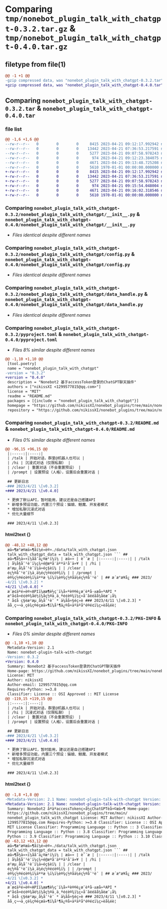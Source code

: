 # Comparing `tmp/nonebot_plugin_talk_with_chatgpt-0.3.2.tar.gz` & `tmp/nonebot_plugin_talk_with_chatgpt-0.4.0.tar.gz`

## filetype from file(1)

```diff
@@ -1 +1 @@
-gzip compressed data, was "nonebot_plugin_talk_with_chatgpt-0.3.2.tar", max compression
+gzip compressed data, was "nonebot_plugin_talk_with_chatgpt-0.4.0.tar", max compression
```

## Comparing `nonebot_plugin_talk_with_chatgpt-0.3.2.tar` & `nonebot_plugin_talk_with_chatgpt-0.4.0.tar`

### file list

```diff
@@ -1,6 +1,6 @@
--rw-r--r--   0        0        0     8415 2023-04-21 09:12:17.992942 nonebot_plugin_talk_with_chatgpt-0.3.2/nonebot_plugin_talk_with_chatgpt/__init__.py
--rw-r--r--   0        0        0    13442 2023-04-21 07:36:53.217591 nonebot_plugin_talk_with_chatgpt-0.3.2/nonebot_plugin_talk_with_chatgpt/config.py
--rw-r--r--   0        0        0     5277 2023-04-21 09:07:58.978243 nonebot_plugin_talk_with_chatgpt-0.3.2/nonebot_plugin_talk_with_chatgpt/data_handle.py
--rw-r--r--   0        0        0      974 2023-04-21 09:12:23.384075 nonebot_plugin_talk_with_chatgpt-0.3.2/pyproject.toml
--rw-r--r--   0        0        0     4671 2023-04-21 09:13:48.725208 nonebot_plugin_talk_with_chatgpt-0.3.2/README.md
--rw-r--r--   0        0        0     5610 1970-01-01 00:00:00.000000 nonebot_plugin_talk_with_chatgpt-0.3.2/PKG-INFO
+-rw-r--r--   0        0        0     8415 2023-04-21 09:12:17.992942 nonebot_plugin_talk_with_chatgpt-0.4.0/nonebot_plugin_talk_with_chatgpt/__init__.py
+-rw-r--r--   0        0        0    13442 2023-04-21 07:36:53.217591 nonebot_plugin_talk_with_chatgpt-0.4.0/nonebot_plugin_talk_with_chatgpt/config.py
+-rw-r--r--   0        0        0     5277 2023-04-21 09:07:58.978243 nonebot_plugin_talk_with_chatgpt-0.4.0/nonebot_plugin_talk_with_chatgpt/data_handle.py
+-rw-r--r--   0        0        0      974 2023-04-21 09:15:54.048004 nonebot_plugin_talk_with_chatgpt-0.4.0/pyproject.toml
+-rw-r--r--   0        0        0     4671 2023-04-21 09:16:02.318546 nonebot_plugin_talk_with_chatgpt-0.4.0/README.md
+-rw-r--r--   0        0        0     5610 1970-01-01 00:00:00.000000 nonebot_plugin_talk_with_chatgpt-0.4.0/PKG-INFO
```

### Comparing `nonebot_plugin_talk_with_chatgpt-0.3.2/nonebot_plugin_talk_with_chatgpt/__init__.py` & `nonebot_plugin_talk_with_chatgpt-0.4.0/nonebot_plugin_talk_with_chatgpt/__init__.py`

 * *Files identical despite different names*

### Comparing `nonebot_plugin_talk_with_chatgpt-0.3.2/nonebot_plugin_talk_with_chatgpt/config.py` & `nonebot_plugin_talk_with_chatgpt-0.4.0/nonebot_plugin_talk_with_chatgpt/config.py`

 * *Files identical despite different names*

### Comparing `nonebot_plugin_talk_with_chatgpt-0.3.2/nonebot_plugin_talk_with_chatgpt/data_handle.py` & `nonebot_plugin_talk_with_chatgpt-0.4.0/nonebot_plugin_talk_with_chatgpt/data_handle.py`

 * *Files identical despite different names*

### Comparing `nonebot_plugin_talk_with_chatgpt-0.3.2/pyproject.toml` & `nonebot_plugin_talk_with_chatgpt-0.4.0/pyproject.toml`

 * *Files 8% similar despite different names*

```diff
@@ -1,10 +1,10 @@
 [tool.poetry]
 name = "nonebot_plugin_talk_with_chatgpt"
-version = "0.3.2"
+version = "0.4.0"
 description = "Nonebot2 基于accessToken登录的ChatGPT聊天插件"
 authors = ["nikissXI <1299577815@qq.com>"]
 license = "MIT"
 readme = "README.md"
 packages = [{include = "nonebot_plugin_talk_with_chatgpt"}]
 homepage = "https://github.com/nikissXI/nonebot_plugins/tree/main/nonebot_plugin_talk_with_chatgpt"
 repository = "https://github.com/nikissXI/nonebot_plugins/tree/main/nonebot_plugin_talk_with_chatgpt"
```

### Comparing `nonebot_plugin_talk_with_chatgpt-0.3.2/README.md` & `nonebot_plugin_talk_with_chatgpt-0.4.0/README.md`

 * *Files 0% similar despite different names*

```diff
@@ -96,15 +96,15 @@
 |:-----:|:----:|
 | /talk | 开始对话，群里@机器人也可以 |
 | /hi | 沉浸式对话（仅限私聊） |
 | /clear | 重置对话（不会重置预设） |
 | /prompt | 设置预设（人格），设置后会重置对话 |
 
 ## 更新日志
-### 2023/4/21 \[v0.3.2]
+### 2023/4/21 \[v0.4.0]
 
 * 更换了默认API，暂时能用，建议还是自己搭建API
 * 新增多预设功能，内置三个预设：猫娘、魅魔、开发者模式
 * 增加私聊沉浸式对话
 * 优化大量细节
 
 ### 2023/4/11 \[v0.2.3]
```

#### html2text {}

```diff
@@ -48,12 +48,12 @@
 æä»¶æ°æ®æä»¶åï¼é»è®¤./data/talk_with_chatgpt.json
 talk_with_chatgpt_data = talk_with_chatgpt.json ``` ##
 æä»¶å½ä»¤ï¼åå¯ä¿®æ¹ï¼ï¼ | æä»¤ | è¯´æ | |:-----:|:----:| | /talk
 | å¼å§å¯¹è¯ï¼ç¾¤é@æºå¨äººä¹å¯ä»¥ | | /hi |
 æ²æµ¸å¼å¯¹è¯ï¼ä»éç§èï¼ | | /clear |
 éç½®å¯¹è¯ï¼ä¸ä¼éç½®é¢è®¾ï¼ | | /prompt |
 è®¾ç½®é¢è®¾ï¼äººæ ¼ï¼ï¼è®¾ç½®åä¼éç½®å¯¹è¯ | ## æ´æ°æ¥å¿ ### 2023/
-4/21 \[v0.3.2] *
+4/21 \[v0.4.0] *
 æ´æ¢äºé»è®¤APIï¼ææ¶è½ç¨ï¼å»ºè®®è¿æ¯èªå·±æ­å»ºAPI *
 æ°å¢å¤é¢è®¾åè½ï¼åç½®ä¸ä¸ªé¢è®¾ï¼ç«å¨ãé­é­ãå¼åèæ¨¡å¼
 * å¢å ç§èæ²æµ¸å¼å¯¹è¯ * ä¼åå¤§éç»è ### 2023/4/11 \[v0.2.3] *
 åå¸ç¬¬ä¸çè¾ç®éçæä»¶ï¼å¹¶ä¿®å¤äºäºå°é®é¢ï¼ç»èå¾éè¦
```

### Comparing `nonebot_plugin_talk_with_chatgpt-0.3.2/PKG-INFO` & `nonebot_plugin_talk_with_chatgpt-0.4.0/PKG-INFO`

 * *Files 0% similar despite different names*

```diff
@@ -1,10 +1,10 @@
 Metadata-Version: 2.1
 Name: nonebot-plugin-talk-with-chatgpt
-Version: 0.3.2
+Version: 0.4.0
 Summary: Nonebot2 基于accessToken登录的ChatGPT聊天插件
 Home-page: https://github.com/nikissXI/nonebot_plugins/tree/main/nonebot_plugin_talk_with_chatgpt
 License: MIT
 Author: nikissXI
 Author-email: 1299577815@qq.com
 Requires-Python: >=3.8
 Classifier: License :: OSI Approved :: MIT License
@@ -119,15 +119,15 @@
 |:-----:|:----:|
 | /talk | 开始对话，群里@机器人也可以 |
 | /hi | 沉浸式对话（仅限私聊） |
 | /clear | 重置对话（不会重置预设） |
 | /prompt | 设置预设（人格），设置后会重置对话 |
 
 ## 更新日志
-### 2023/4/21 \[v0.3.2]
+### 2023/4/21 \[v0.4.0]
 
 * 更换了默认API，暂时能用，建议还是自己搭建API
 * 新增多预设功能，内置三个预设：猫娘、魅魔、开发者模式
 * 增加私聊沉浸式对话
 * 优化大量细节
 
 ### 2023/4/11 \[v0.2.3]
```

#### html2text {}

```diff
@@ -1,8 +1,8 @@
-Metadata-Version: 2.1 Name: nonebot-plugin-talk-with-chatgpt Version: 0.3.2
+Metadata-Version: 2.1 Name: nonebot-plugin-talk-with-chatgpt Version: 0.4.0
 Summary: Nonebot2 åºäºaccessTokenç»å½çChatGPTèå¤©æä»¶ Home-page:
 https://github.com/nikissXI/nonebot_plugins/tree/main/
 nonebot_plugin_talk_with_chatgpt License: MIT Author: nikissXI Author-email:
 1299577815@qq.com Requires-Python: >=3.8 Classifier: License :: OSI Approved ::
 MIT License Classifier: Programming Language :: Python :: 3 Classifier:
 Programming Language :: Python :: 3.8 Classifier: Programming Language ::
 Python :: 3.9 Classifier: Programming Language :: Python :: 3.10 Classifier:
@@ -63,12 +63,12 @@
 æä»¶æ°æ®æä»¶åï¼é»è®¤./data/talk_with_chatgpt.json
 talk_with_chatgpt_data = talk_with_chatgpt.json ``` ##
 æä»¶å½ä»¤ï¼åå¯ä¿®æ¹ï¼ï¼ | æä»¤ | è¯´æ | |:-----:|:----:| | /talk
 | å¼å§å¯¹è¯ï¼ç¾¤é@æºå¨äººä¹å¯ä»¥ | | /hi |
 æ²æµ¸å¼å¯¹è¯ï¼ä»éç§èï¼ | | /clear |
 éç½®å¯¹è¯ï¼ä¸ä¼éç½®é¢è®¾ï¼ | | /prompt |
 è®¾ç½®é¢è®¾ï¼äººæ ¼ï¼ï¼è®¾ç½®åä¼éç½®å¯¹è¯ | ## æ´æ°æ¥å¿ ### 2023/
-4/21 \[v0.3.2] *
+4/21 \[v0.4.0] *
 æ´æ¢äºé»è®¤APIï¼ææ¶è½ç¨ï¼å»ºè®®è¿æ¯èªå·±æ­å»ºAPI *
 æ°å¢å¤é¢è®¾åè½ï¼åç½®ä¸ä¸ªé¢è®¾ï¼ç«å¨ãé­é­ãå¼åèæ¨¡å¼
 * å¢å ç§èæ²æµ¸å¼å¯¹è¯ * ä¼åå¤§éç»è ### 2023/4/11 \[v0.2.3] *
 åå¸ç¬¬ä¸çè¾ç®éçæä»¶ï¼å¹¶ä¿®å¤äºäºå°é®é¢ï¼ç»èå¾éè¦
```

